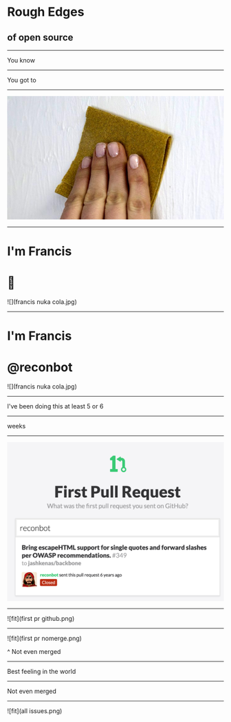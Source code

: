 # Rough Edges
## of open source

---

You know

---

You got to

---

![fit](sandpaper-buying-guide-hero.jpg)

---

# I'm Francis
# 🚀

![](francis nuka cola.jpg)

---

# I'm Francis
# @reconbot

![](francis nuka cola.jpg)

---

I've been doing this at least 5 or 6

---

weeks

---

![fit](firstpr.png)

---

![fit](first pr github.png)

---

![fit](first pr nomerge.png)

^ Not even merged

---

Best feeling in the world

---

Not even merged

---

![fit](all issues.png)
